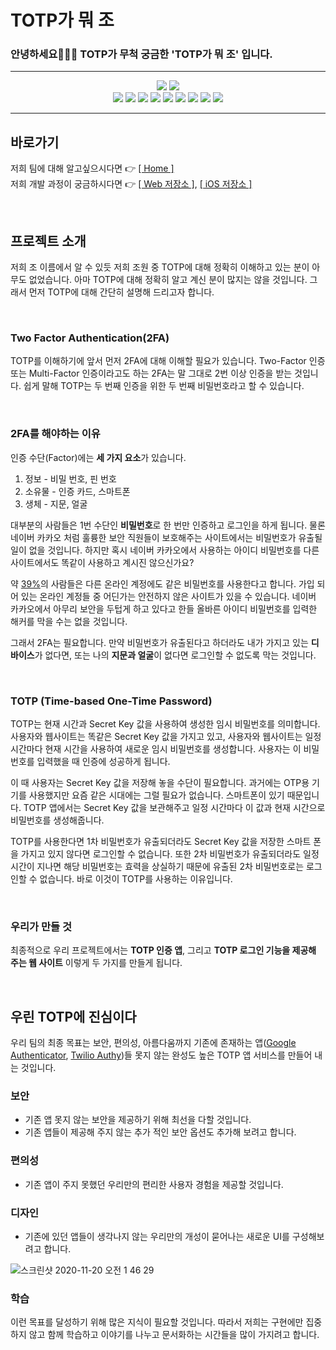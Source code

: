 
# TOTP가 뭐 조
### 안녕하세요👨‍👨‍👦 TOTP가 무척 궁금한 'TOTP가 뭐 조' 입니다. 

---

<div align="center">  
  
![](https://img.shields.io/badge/Swift-v5.3-%23e67e22?logo=Swift) ![](https://img.shields.io/badge/XCode-v12.1-%231575F9?logo=XCode)<br>
![](https://img.shields.io/badge/Node.js-v14.15.01-%23339933?logo=node.js) ![](https://img.shields.io/badge/React-Vanila-%2361DAFB?logo=React) ![](https://img.shields.io/badge/JavaScript-ES6-%23F7DF1E?logo=JavaScript) ![](https://img.shields.io/badge/Webpack-Node-%238DD6F9?logo=Webpack) ![](https://img.shields.io/badge/Babel-v7.10.5-%23F9DC3E?logo=Babel) ![](https://img.shields.io/badge/ESLint-v7.10.10-%234B32C3?logo=ESLint) ![](https://img.shields.io/badge/Nodemon-v2.0.4-%2376D04B?logo=Nodemon) ![](https://img.shields.io/badge/Prettier-v2.1.2-%23F7B93E?logo=Prettier) ![](https://img.shields.io/badge/Mysql-Database-%234479A1?logo=mysql)

</div>
  
---

## 바로가기
저희 팀에 대해 알고싶으시다면 👉  [[ Home ]](https://github.com/boostcamp-2020/Project03-A-TOTP/wiki)<br>
저희 개발 과정이 궁금하시다면 👉  [[ Web 저장소 ]](https://github.com/boostcamp-2020/Project03-A-TOTP/tree/master/WEB), [[ iOS 저장소 ]](https://github.com/boostcamp-2020/Project03-A-TOTP/tree/master/iOS)

<br>

## 프로젝트 소개

저희 조 이름에서 알 수 있듯 저희 조원 중 TOTP에 대해 정확히 이해하고 있는 분이 아무도 없었습니다. 아마 TOTP에 대해 정확히 알고 계신 분이 많지는 않을 것입니다. 그래서 먼저 TOTP에 대해 간단히 설명해 드리고자 합니다.

<br>

### Two Factor Authentication(2FA)

TOTP를 이해하기에 앞서 먼저 2FA에 대해 이해할 필요가 있습니다. Two-Factor 인증 또는 Multi-Factor 인증이라고도 하는 2FA는 말 그대로 2번 이상 인증을 받는 것입니다. 쉽게 말해 TOTP는 두 번째 인증을 위한 두 번째 비밀번호라고 할 수 있습니다. 

<br>

### 2FA를 해야하는 이유

인증 수단(Factor)에는 **세 가지 요소**가 있습니다. 

1. 정보 - 비밀 번호, 핀 번호
2. 소유물 - 인증 카드, 스마트폰
3. 생체 - 지문, 얼굴

대부분의 사람들은 1번 수단인 **비밀번호**로 한 번만 인증하고 로그인을 하게 됩니다. 물론 네이버 카카오 처럼 훌륭한 보안 직원들이 보호해주는 사이트에서는 비밀번호가 유출될 일이 없을 것입니다. 하지만 혹시 네이버 카카오에서 사용하는 아이디 비밀번호를 다른 사이트에서도 똑같이 사용하고 계시진 않으신가요? 

약 [39%](https://assets.pewresearch.org/wp-content/uploads/sites/14/2017/01/26102016/Americans-and-Cyber-Security-final.pdf)의 사람들은 다른 온라인 계정에도 같은 비밀번호를 사용한다고 합니다. 가입 되어 있는 온라인 계정들 중 어딘가는 안전하지 않은 사이트가 있을 수 있습니다. 네이버 카카오에서 아무리 보안을 두텁게 하고 있다고 한들 올바른 아이디 비밀번호를 입력한 해커를 막을 수는 없을 것입니다.

그래서 2FA는 필요합니다. 만약 비밀번호가 유출된다고 하더라도 내가 가지고 있는 **디바이스**가 없다면, 또는 나의 **지문과 얼굴**이 없다면 로그인할 수 없도록 막는 것입니다.


<br>

### TOTP (Time-based One-Time Password)

TOTP는 현재 시간과 Secret Key 값을 사용하여 생성한 임시 비밀번호를 의미합니다. 사용자와 웹사이트는 똑같은 Secret Key 값을 가지고 있고, 사용자와 웹사이트는 일정 시간마다 현재 시간을 사용하여 새로운 임시 비밀번호를 생성합니다. 사용자는 이 비밀번호를 입력했을 때 인증에 성공하게 됩니다. 

이 때 사용자는 Secret Key 값을 저장해 놓을 수단이 필요합니다. 과거에는 OTP용 기기를 사용했지만 요즘 같은 시대에는 그럴 필요가 없습니다. 스마트폰이 있기 때문입니다. TOTP 앱에서는 Secret Key 값을 보관해주고 일정 시간마다 이 값과 현재 시간으로 비밀번호를 생성해줍니다.

TOTP를 사용한다면 1차 비밀번호가 유출되더라도 Secret Key 값을 저장한 스마트 폰을 가지고 있지 않다면 로그인할 수 없습니다. 또한 2차 비밀번호가 유출되더라도 일정 시간이 지나면 해당 비밀번호는 효력을 상실하기 때문에 유출된 2차 비밀번호로는 로그인할 수 없습니다. 바로 이것이 TOTP를 사용하는 이유입니다.



<br>

### 우리가 만들 것 

최종적으로 우리 프로젝트에서는 **TOTP 인증 앱**, 그리고 **TOTP 로그인 기능을 제공해 주는 웹 사이트** 이렇게 두 가지를 만들게 됩니다.


<br>

## 우린 TOTP에 진심이다

우리 팀의 최종 목표는 보안, 편의성, 아름다움까지 기존에 존재하는 앱([Google Authenticator](https://apps.apple.com/us/app/google-authenticator/id388497605), [Twilio Authy](https://apps.apple.com/us/app/twilio-authy/id494168017))들 못지 않는 완성도 높은 TOTP 앱 서비스를 만들어 내는 것입니다. 

### 보안
- 기존 앱 못지 않는 보안을 제공하기 위해 최선을 다할 것입니다.
- 기존 앱들이 제공해 주지 않는 추가 적인 보안 옵션도 추가해 보려고 합니다.

### 편의성
- 기존 앱이 주지 못했던 우리만의 편리한 사용자 경험을 제공할 것입니다. 

### 디자인
- 기존에 있던 앱들이 생각나지 않는 우리만의 개성이 묻어나는 새로운 UI를 구성해보려고 합니다.

![스크린샷 2020-11-20 오전 1 46 29](https://user-images.githubusercontent.com/44443949/99696607-370c8c00-2ad2-11eb-8893-be2f214e7709.png)


### 학습

이런 목표를 달성하기 위해 많은 지식이 필요할 것입니다. 따라서 저희는 구현에만 집중하지 않고 함께 학습하고 이야기를 나누고 문서화하는 시간들을 많이 가지려고 합니다. 


